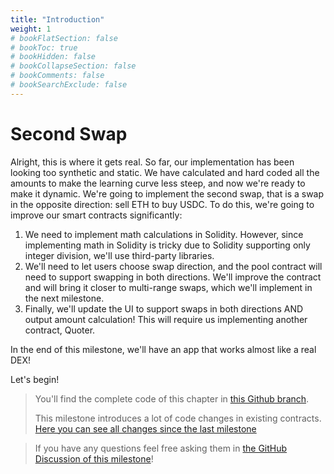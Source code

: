 ```yaml
---
title: "Introduction"
weight: 1
# bookFlatSection: false
# bookToc: true
# bookHidden: false
# bookCollapseSection: false
# bookComments: false
# bookSearchExclude: false
---
```


# Second Swap

Alright, this is where it gets real. So far, our implementation has been looking too synthetic and static. We have
calculated and hard coded all the amounts to make the learning curve less steep, and now we're ready to make it dynamic.
We're going to implement the second swap, that is a swap in the opposite direction: sell ETH to buy USDC. To do this,
we're going to improve our smart contracts significantly:
1. We need to implement math calculations in Solidity. However, since implementing math in Solidity is tricky due to
Solidity supporting only integer division, we'll use third-party libraries.
1. We'll need to let users choose swap direction, and the pool contract will need to support swapping in both directions.
We'll improve the contract and will bring it closer to multi-range swaps, which we'll implement in the next milestone.
1. Finally, we'll update the UI to support swaps in both directions AND output amount calculation! This will require us
implementing another contract, Quoter.

In the end of this milestone, we'll have an app that works almost like a real DEX!

Let's begin!

> You'll find the complete code of this chapter in [this Github branch](https://github.com/Jeiwan/uniswapv3-code/tree/milestone_2).
>
> This milestone introduces a lot of code changes in existing contracts. [Here you can see all changes since the last milestone](https://github.com/Jeiwan/uniswapv3-code/compare/milestone_1...milestone_2)

> If you have any questions feel free asking them in [the GitHub Discussion of this milestone](https://github.com/Jeiwan/uniswapv3-book/discussions/categories/milestone-2-second-swap)!